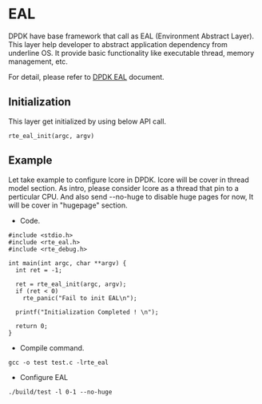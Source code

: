 # EAL

DPDK have base framework that call as EAL (Environment Abstract Layer).
This layer help developer to abstract application dependency from underline OS.
It provide basic functionality like executable thread, memory management, etc.

For detail, please refer to [DPDK EAL](https://doc.dpdk.org/guides/prog_guide/env_abstraction_layer.html) document.

## Initialization

This layer get initialized by using below API call.

```
rte_eal_init(argc, argv)
```

## Example

Let take example to configure lcore in DPDK.
lcore will be cover in thread model section. As intro, please consider lcore as a thread that pin to a perticular CPU.
And also send --no-huge to disable huge pages for now, It will be cover in "hugepage" section.

* Code.
```
#include <stdio.h>
#include <rte_eal.h>
#include <rte_debug.h>

int main(int argc, char **argv) {
  int ret = -1;

  ret = rte_eal_init(argc, argv);
  if (ret < 0)
    rte_panic("Fail to init EAL\n");

  printf("Initialization Completed ! \n");

  return 0;
}

```

* Compile command.
```
gcc -o test test.c -lrte_eal
```

* Configure EAL
```
./build/test -l 0-1 --no-huge
```
